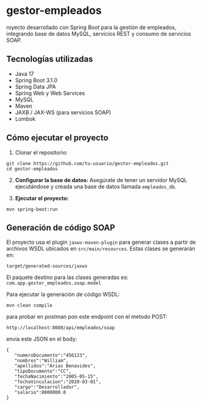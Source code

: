 # gestor-empleados
royecto desarrollado con Spring Boot para la gestión de empleados, integrando base de datos MySQL, servicios REST y consumo de servicios SOAP.


## Tecnologías utilizadas

- Java 17
- Spring Boot 3.1.0
- Spring Data JPA
- Spring Web y Web Services
- MySQL
- Maven
- JAXB / JAX-WS (para servicios SOAP)
- Lombok


## Cómo ejecutar el proyecto

1. Clonar el repositorio:

```
git clone https://github.com/tu-usuario/gestor-empleados.git
cd gestor-empleados
```

2. **Configurar la base de datos:**
Asegúrate de tener un servidor MySQL ejecutándose y creada una base de datos llamada `empleados_db`.

3. **Ejecutar el proyecto:**

```
mvn spring-boot:run
```

## Generación de código SOAP

El proyecto usa el plugin `jaxws-maven-plugin` para generar clases a partir de archivos WSDL ubicados en `src/main/resources`. Estas clases se generarán en:

```
target/generated-sources/jaxws
```

El paquete destino para las clases generadas es:  
`com.app.gestor_empleados.soap.model`

Para ejecutar la generación de código WSDL:

```
mvn clean compile
```

para probar en postman 
pon este endpoint con el metodo POST:
```
http://localhost:8080/api/empleados/soap
```

envia este JSON en el body:
```
{
   "numeroDocumento":"456123",
   "nombres":"William",
   "apellidos":"Arias Benavides",
   "tipoDocumento":"CC",
   "fechaNacimiento":"2005-05-15",
   "fechaVinculacion":"2020-03-01",
   "cargo":"Desarrollador",
   "salario":8000000.0
}
```

